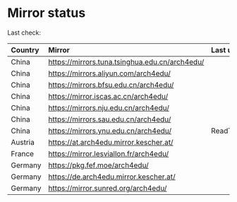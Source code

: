 <script src="./time.js"></script>
# Mirror status
Last check: <script type="text/javascript">localize(1684934484.7084117);</script>

|Country|Mirror|Last update|
|:------|:-----|:----------|
|China|https://mirrors.tuna.tsinghua.edu.cn/arch4edu/|<script type="text/javascript">localize(1684909975);</script>|
|China|https://mirrors.aliyun.com/arch4edu/|<script type="text/javascript">localize(1684867680);</script>|
|China|https://mirrors.bfsu.edu.cn/arch4edu/|<script type="text/javascript">localize(1684867680);</script>|
|China|https://mirror.iscas.ac.cn/arch4edu/|<script type="text/javascript">localize(1684909975);</script>|
|China|https://mirrors.nju.edu.cn/arch4edu/|<script type="text/javascript">localize(1684867680);</script>|
|China|https://mirrors.sau.edu.cn/arch4edu/|<script type="text/javascript">localize(1673850842);</script>|
|China|https://mirrors.ynu.edu.cn/arch4edu/|ReadTimeout|
|Austria|https://at.arch4edu.mirror.kescher.at/|<script type="text/javascript">localize(1684909975);</script>|
|France|https://mirror.lesviallon.fr/arch4edu/|<script type="text/javascript">localize(1684909975);</script>|
|Germany|https://pkg.fef.moe/arch4edu/|<script type="text/javascript">localize(1684909975);</script>|
|Germany|https://de.arch4edu.mirror.kescher.at/|<script type="text/javascript">localize(1684909975);</script>|
|Germany|https://mirror.sunred.org/arch4edu/|<script type="text/javascript">localize(1684909975);</script>|

<script src="./tablefilter/tablefilter.js"></script>
<script src="./table.js"></script>
